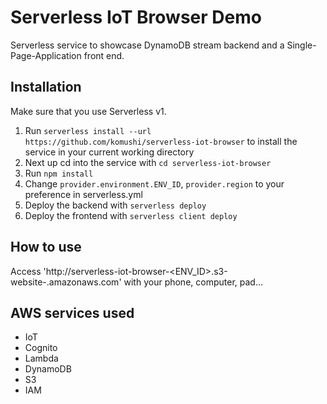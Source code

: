 # Serverless IoT Browser Demo

Serverless service to showcase DynamoDB stream backend and a Single-Page-Application front end.

## Installation

Make sure that you use Serverless v1.

1. Run `serverless install --url https://github.com/komushi/serverless-iot-browser` to install the service in your current working directory
2. Next up cd into the service with `cd serverless-iot-browser`
3. Run `npm install`
4. Change `provider.environment.ENV_ID`, `provider.region` to your preference in serverless.yml
5. Deploy the backend with `serverless deploy`
6. Deploy the frontend with `serverless client deploy`

## How to use

Access 'http://serverless-iot-browser-<ENV_ID>.s3-website-<region>.amazonaws.com' with your phone, computer, pad...

## AWS services used
- IoT
- Cognito
- Lambda
- DynamoDB
- S3
- IAM